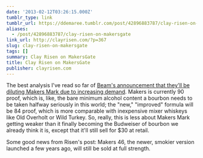 ```yaml
---
date: '2013-02-12T03:26:15.000Z'
tumblr_type: link
tumblr_url: https://ddemaree.tumblr.com/post/42896883787/clay-risen-on-makersgate
aliases:
  - /post/42896883787/clay-risen-on-makersgate
link_url: http://clayrisen.com/?p=367
slug: clay-risen-on-makersgate
tags: []
summary: Clay Risen on MakersGate
title: Clay Risen on MakersGate
publisher: clayrisen.com
---
```


The best analysis I've read so far of [Beam's announcement that they'll be diluting Makers Mark due to increasing demand](http://my.chicagotribune.com/#section/-1/article/p2p-74379067/). Makers is currently 90 proof, which is, like, the bare minimum alcohol content a bourbon needs to be taken halfway seriously in this world; the "new," "improved" formula will be 84 proof, which is more comparable with inexpensive mixer whiskeys like Old Overholt or Wild Turkey. So, really, this is less about Makers Mark getting weaker than it finally becoming the Budweiser of bourbon we already think it is, except that it'll still sell for $30 at retail.

Some good news from Risen's post: Makers 46, the newer, smokier version launched a few years ago, will still be sold at full strength.